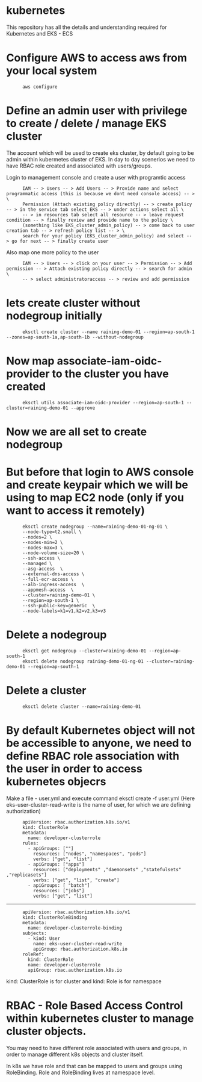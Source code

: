 # kubernetes
This repository has all the details and understanding required for Kubernetes and EKS - ECS

# Configure AWS to access aws from your local system 
          aws configure

# Define an admin user with privilege to create / delete / manage EKS cluster

The account which will be used to create eks cluster, by default going to be admin within kubermetes cluster of EKS. In day to day scenerios we need to have RBAC role created and associated with users/groups. 

Login to management console and create a user with programtic access 

          IAM -- > Users -- > Add Users -- > Provide name and select programmatic access (this is because we dont need console access) -- > \ 
          Permission (Attach existing policy directly) -- > create policy -- > in the service tab select EKS -- > under actions select all \ 
          -- > in resources tab select all resource -- > leave request condition -- > finally review and provide name to the policy \ 
          (something like EKS_cluster_admin_policy) -- > come back to user creation tab -- > refresh policy list -- > \ 
          search for your policy (EKS_cluster_admin_policy) and select -- > go for next -- > finally create user

Also map one more policy to the user 

          IAM -- > Users -- > click on your user -- > Permission -- > Add permission -- > Attach existing policy directly -- > search for admin \ 
          -- > select administratoraccess -- > review and add permission


# lets create cluster without nodegroup initially 

          eksctl create cluster --name raining-demo-01 --region=ap-south-1 --zones=ap-south-1a,ap-south-1b --without-nodegroup

# Now map associate-iam-oidc-provider to the cluster you have created 

          eksctl utils associate-iam-oidc-provider --region=ap-south-1 --cluster=raining-demo-01 --approve

# Now we are all set to create nodegroup 

# But before that login to AWS console and create keypair which we will be using to map EC2 node (only if you want to access it remotely)

          eksctl create nodegroup --name=raining-demo-01-ng-01 \
          --node-type=t2.small \
          --nodes=2 \
          --nodes-min=2 \
          --nodes-max=3 \
          --node-volume-size=20 \
          --ssh-access \
          --managed \
          --asg-access  \
          --external-dns-access \
          --full-ecr-access \
          --alb-ingress-access  \
          --appmesh-access  \
          --cluster=raining-demo-01 \
          --region=ap-south-1 \
          --ssh-public-key=generic  \
          --node-labels=k1=v1,k2=v2,k3=v3

# Delete a nodegroup

          eksctl get nodegroup --cluster=raining-demo-01 --region=ap-south-1
          eksctl delete nodegroup raining-demo-01-ng-01 --cluster=raining-demo-01 --region=ap-south-1

# Delete a cluster

          eksctl delete cluster --name=raining-demo-01

# By default Kubernetes object will not be accessible to anyone, we need to define RBAC role association with the user in order to access kubernetes objecrs

Make a file - user.yml and execute command eksctl create -f user.yml (Here eks-user-cluster-read-write is the name of user, for which we are defining authorization) 

          apiVersion: rbac.authorization.k8s.io/v1
          kind: ClusterRole
          metadata:
            name: developer-clusterrole
          rules:
            - apiGroups: [""]
              resources: ["nodes", "namespaces", "pods"]
              verbs: ["get", "list"]
            - apiGroups: ["apps"]
              resources: ["deployments" ,"daemonsets" ,"statefulsets" ,"replicasets"]
              verbs: ["get", "list", "create"]
            - apiGroups: [ "batch"]
              resources: ["jobs"]
              verbs: ["get", "list"]
---
          apiVersion: rbac.authorization.k8s.io/v1
          kind: ClusterRoleBinding
          metadata:
            name: developer-clusterrole-binding
          subjects:
            - kind: User
              name: eks-user-cluster-read-write
              apiGroup: rbac.authorization.k8s.io
          roleRef:
            kind: ClusterRole
            name: developer-clusterrole
            apiGroup: rbac.authorization.k8s.io
  
  kind: ClusterRole is for cluster and kind: Role is for namespace


# RBAC - Role Based Access Control within kubernetes cluster to manage cluster objects. 

You may need to have different role associated with users and groups, in order to manage different k8s objects and cluster itself.

In k8s we have role and that can be mapped to users and groups using RoleBinding. Role and RoleBinding lives at namespace level. 




